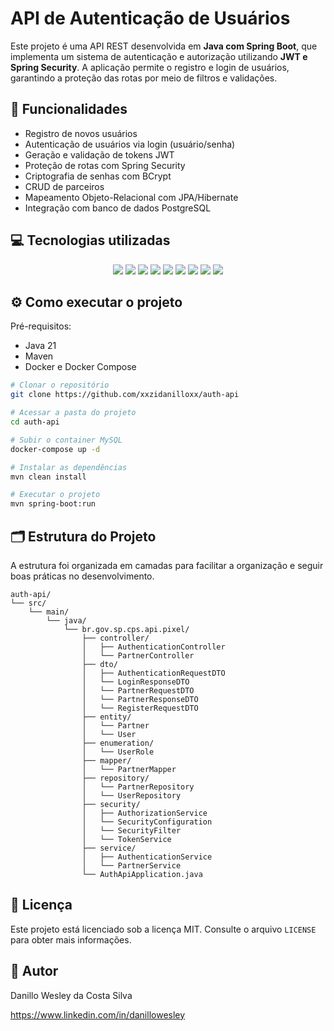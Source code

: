 # API de Autenticação de Usuários

Este projeto é uma API REST desenvolvida em **Java com Spring Boot**, que implementa um sistema de autenticação e autorização utilizando **JWT e Spring Security**. A aplicação permite o registro e login de usuários, garantindo a proteção das rotas por meio de filtros e validações.

## 🔧 Funcionalidades

- Registro de novos usuários
- Autenticação de usuários via login (usuário/senha)
- Geração e validação de tokens JWT
- Proteção de rotas com Spring Security
- Criptografia de senhas com BCrypt
- CRUD de parceiros
- Mapeamento Objeto-Relacional com JPA/Hibernate
- Integração com banco de dados PostgreSQL

## 💻 Tecnologias utilizadas

<div align="center">
    <a href="https://dev.java/" target="_blank"><img loading="lazy" src="https://img.shields.io/badge/Java-ED8B00?style=for-the-badge&logo=openjdk&logoColor=white"></a>
    <a href="https://spring.io/projects/spring-boot" target="_blank"><img loading="lazy" src="https://img.shields.io/badge/Spring%20Boot-6DB33F.svg?style=for-the-badge&logo=Spring-Boot&logoColor=white"></a>
    <a href="https://spring.io/projects/spring-security" target="_blank"><img loading="lazy" src="https://img.shields.io/badge/Spring%20Security-6DB33F.svg?style=for-the-badge&logo=Spring-Security&logoColor=white"></a>
    <a href="https://docs.spring.io/spring-security/reference/features/authentication/password-storage.html#authentication-password-storage-boot-cli" target="_blank"><img loading="lazy" src="https://img.shields.io/badge/Spring%20CLI-6DB33F.svg?style=for-the-badge&logo=Spring&logoColor=white"></a>
    <a href="https://hibernate.org/" target="_blank"><img loading="lazy" src="https://img.shields.io/badge/Hibernate-59666C.svg?style=for-the-badge&logo=Hibernate&logoColor=white"></a>
    <a href="https://maven.apache.org/" target="_blank"><img loading="lazy" src="https://img.shields.io/badge/Apache%20Maven-C71A36.svg?style=for-the-badge&logo=Apache-Maven&logoColor=white"></a>
    <a href="https://jwt.io/" target="_blank"><img loading="lazy" src="https://img.shields.io/badge/JSON%20Web%20Tokens-000000.svg?style=for-the-badge&logo=JSON-Web-Tokens&logoColor=white"></a>
    <a href="https://www.postgresql.org/" target="_blank"><img loading="lazy" src="https://img.shields.io/badge/PostgreSQL-4169E1.svg?style=for-the-badge&logo=PostgreSQL&logoColor=white"></a>
    <a href="https://www.docker.com/" target="_blank"><img loading="lazy" src="https://img.shields.io/badge/Docker-2496ED.svg?style=for-the-badge&logo=Docker&logoColor=white"></a>
</div>

## ⚙️ Como executar o projeto

Pré-requisitos: 
- Java 21
- Maven
- Docker e Docker Compose

```bash
# Clonar o repositório
git clone https://github.com/xxzidanilloxx/auth-api

# Acessar a pasta do projeto
cd auth-api

# Subir o container MySQL
docker-compose up -d

# Instalar as dependências
mvn clean install

# Executar o projeto
mvn spring-boot:run
```

## 🗂️ Estrutura do Projeto
A estrutura foi organizada em camadas para facilitar a organização e seguir boas práticas no desenvolvimento.

```plaintext
auth-api/
└── src/
    └── main/
        └── java/
            └── br.gov.sp.cps.api.pixel/
                ├── controller/
                │   ├── AuthenticationController
                │   └── PartnerController
                ├── dto/
                │   ├── AuthenticationRequestDTO
                │   └── LoginResponseDTO
                │   └── PartnerRequestDTO
                │   └── PartnerResponseDTO
                │   └── RegisterRequestDTO
                ├── entity/
                │   └── Partner
                │   └── User
                ├── enumeration/
                │   └── UserRole
                ├── mapper/
                │   └── PartnerMapper
                ├── repository/
                │   └── PartnerRepository
                │   └── UserRepository
                ├── security/
                │   ├── AuthorizationService
                │   └── SecurityConfiguration
                │   └── SecurityFilter
                │   └── TokenService
                ├── service/
                │   ├── AuthenticationService
                │   └── PartnerService
                └── AuthApiApplication.java
```

## 📄 Licença

Este projeto está licenciado sob a licença MIT. Consulte o arquivo `LICENSE` para obter mais informações.

## 👤 Autor

Danillo Wesley da Costa Silva

https://www.linkedin.com/in/danillowesley
